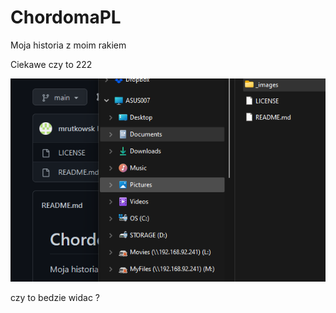 # ChordomaPL
Moja historia z moim rakiem


Ciekawe czy to 222

![plot](./_images/testPhoto.png)


czy to bedzie widac ?
